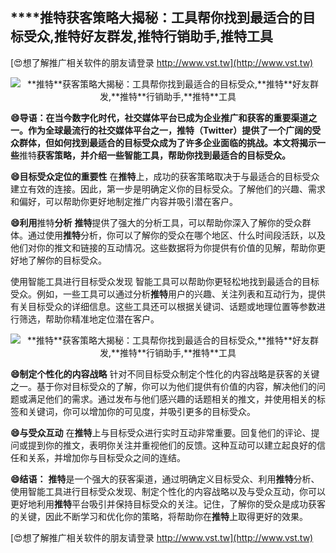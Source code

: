 ## ****推特**获客策略大揭秘：工具帮你找到最适合的目标受众,**推特**好友群发,**推特**行销助手,**推特**工具**

[😍想了解推广相关软件的朋友请登录 http://www.vst.tw](http://www.vst.tw)

 <center><img src="https://vst.tw/MP4/tuiguang/png/1.png" alt="**推特**获客策略大揭秘：工具帮你找到最适合的目标受众,**推特**好友群发,**推特**行销助手,**推特**工具"></center>

**😄导语：在当今数字化时代，社交媒体平台已成为企业推广和获客的重要渠道之一。作为全球最流行的社交媒体平台之一，**推特**（Twitter）提供了一个广阔的受众群体，但如何找到最适合的目标受众成为了许多企业面临的挑战。本文将揭示一些**推特**获客策略，并介绍一些智能工具，帮助你找到最适合的目标受众。**

**😄目标受众定位的重要性**
在**推特**上，成功的获客策略取决于与最适合的目标受众建立有效的连接。因此，第一步是明确定义你的目标受众。了解他们的兴趣、需求和偏好，可以帮助你更好地制定推广内容并吸引潜在客户。

**😄利用**推特**分析**
**推特**提供了强大的分析工具，可以帮助你深入了解你的受众群体。通过使用**推特**分析，你可以了解你的受众在哪个地区、什么时间段活跃，以及他们对你的推文和链接的互动情况。这些数据将为你提供有价值的见解，帮助你更好地了解你的目标受众。

使用智能工具进行目标受众发现
智能工具可以帮助你更轻松地找到最适合的目标受众。例如，一些工具可以通过分析**推特**用户的兴趣、关注列表和互动行为，提供有关目标受众的详细信息。这些工具还可以根据关键词、话题或地理位置等参数进行筛选，帮助你精准地定位潜在客户。

 <center><img src="https://vst.tw/MP4/tuiguang/png/6.png" alt="**推特**获客策略大揭秘：工具帮你找到最适合的目标受众,**推特**好友群发,**推特**行销助手,**推特**工具"></center>

**😄制定个性化的内容战略**
针对不同目标受众制定个性化的内容战略是获客的关键之一。基于你对目标受众的了解，你可以为他们提供有价值的内容，解决他们的问题或满足他们的需求。通过发布与他们感兴趣的话题相关的推文，并使用相关的标签和关键词，你可以增加你的可见度，并吸引更多的目标受众。

**😄与受众互动**
在**推特**上与目标受众进行实时互动非常重要。回复他们的评论、提问或提到你的推文，表明你关注并重视他们的反馈。这种互动可以建立起良好的信任和关系，并增加你与目标受众之间的连结。

**😄结语：**
**推特**是一个强大的获客渠道，通过明确定义目标受众、利用**推特**分析、使用智能工具进行目标受众发现、制定个性化的内容战略以及与受众互动，你可以更好地利用**推特**平台吸引并保持目标受众的关注。记住，了解你的受众是成功获客的关键，因此不断学习和优化你的策略，将帮助你在**推特**上取得更好的效果。

[😍想了解推广相关软件的朋友请登录 http://www.vst.tw](http://www.vst.tw)



